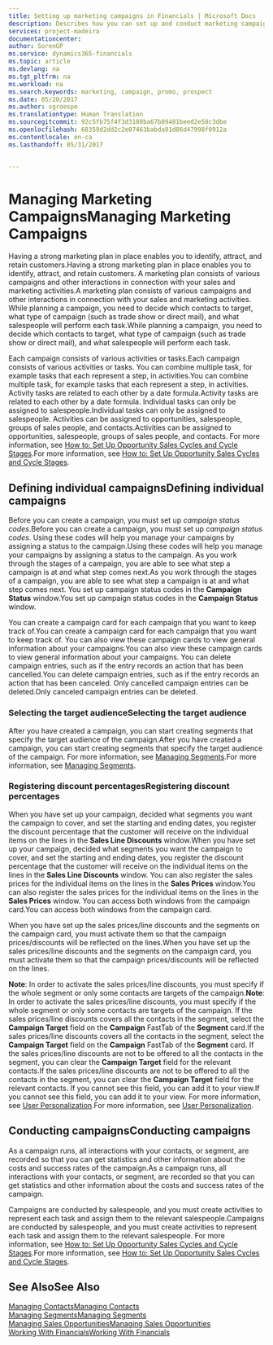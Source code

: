 ```yaml
---
title: Setting up marketing campaigns in Financials | Microsoft Docs
description: Describes how you can set up and conduct marketing campaigns in Dynamics 365 for Financials
services: project-madeira
documentationcenter: 
author: SorenGP
ms.service: dynamics365-financials
ms.topic: article
ms.devlang: na
ms.tgt_pltfrm: na
ms.workload: na
ms.search.keywords: marketing, campaign, promo, prospect
ms.date: 05/20/2017
ms.author: sgroespe
ms.translationtype: Human Translation
ms.sourcegitcommit: 92c5fb75f4f3d3180ba67b89481beed2e58c3dbe
ms.openlocfilehash: 68359d2dd2c2e07463babda91d86d47998f0912a
ms.contentlocale: en-ca
ms.lasthandoff: 05/31/2017


---
```

# <a name="managing-marketing-campaigns"></a><span data-ttu-id="ce9f5-103">Managing Marketing Campaigns</span><span class="sxs-lookup"><span data-stu-id="ce9f5-103">Managing Marketing Campaigns</span></span>
<span data-ttu-id="ce9f5-104">Having a strong marketing plan in place enables you to identify, attract, and retain customers.</span><span class="sxs-lookup"><span data-stu-id="ce9f5-104">Having a strong marketing plan in place enables you to identify, attract, and retain customers.</span></span> <span data-ttu-id="ce9f5-105">A marketing plan consists of various campaigns and other interactions in connection with your sales and marketing activities.</span><span class="sxs-lookup"><span data-stu-id="ce9f5-105">A marketing plan consists of various campaigns and other interactions in connection with your sales and marketing activities.</span></span> <span data-ttu-id="ce9f5-106">While planning a campaign, you need to decide which contacts to target, what type of campaign (such as trade show or direct mail), and what salespeople will perform each task.</span><span class="sxs-lookup"><span data-stu-id="ce9f5-106">While planning a campaign, you need to decide which contacts to target, what type of campaign (such as trade show or direct mail), and what salespeople will perform each task.</span></span>

<span data-ttu-id="ce9f5-107">Each campaign consists of various activities or tasks.</span><span class="sxs-lookup"><span data-stu-id="ce9f5-107">Each campaign consists of various activities or tasks.</span></span> <span data-ttu-id="ce9f5-108">You can combine multiple task, for example tasks that each represent a step, in activities.</span><span class="sxs-lookup"><span data-stu-id="ce9f5-108">You can combine multiple task, for example tasks that each represent a step, in activities.</span></span> <span data-ttu-id="ce9f5-109">Activity tasks are related to each other by a date formula.</span><span class="sxs-lookup"><span data-stu-id="ce9f5-109">Activity tasks are related to each other by a date formula.</span></span> <span data-ttu-id="ce9f5-110">Individual tasks can only be assigned to salespeople.</span><span class="sxs-lookup"><span data-stu-id="ce9f5-110">Individual tasks can only be assigned to salespeople.</span></span> <span data-ttu-id="ce9f5-111">Activities can be assigned to opportunities, salespeople, groups of sales people, and contacts.</span><span class="sxs-lookup"><span data-stu-id="ce9f5-111">Activities can be assigned to opportunities, salespeople, groups of sales people, and contacts.</span></span> <span data-ttu-id="ce9f5-112">For more information, see [How to: Set Up Opportunity Sales Cycles and Cycle Stages](marketing-how-setup-opportunity-sales-cycles-stages.md).</span><span class="sxs-lookup"><span data-stu-id="ce9f5-112">For more information, see [How to: Set Up Opportunity Sales Cycles and Cycle Stages](marketing-how-setup-opportunity-sales-cycles-stages.md).</span></span>

## <a name="defining-individual-campaigns"></a><span data-ttu-id="ce9f5-113">Defining individual campaigns</span><span class="sxs-lookup"><span data-stu-id="ce9f5-113">Defining individual campaigns</span></span>
<span data-ttu-id="ce9f5-114">Before you can create a campaign, you must set up *campaign status codes*.</span><span class="sxs-lookup"><span data-stu-id="ce9f5-114">Before you can create a campaign, you must set up *campaign status codes*.</span></span> <span data-ttu-id="ce9f5-115">Using these codes will help you manage your campaigns by assigning a status to the campaign.</span><span class="sxs-lookup"><span data-stu-id="ce9f5-115">Using these codes will help you manage your campaigns by assigning a status to the campaign.</span></span> <span data-ttu-id="ce9f5-116">As you work through the stages of a campaign, you are able to see what step a campaign is at and what step comes next.</span><span class="sxs-lookup"><span data-stu-id="ce9f5-116">As you work through the stages of a campaign, you are able to see what step a campaign is at and what step comes next.</span></span> <span data-ttu-id="ce9f5-117">You set up campaign status codes in the **Campaign Status** window.</span><span class="sxs-lookup"><span data-stu-id="ce9f5-117">You set up campaign status codes in the **Campaign Status** window.</span></span>

<span data-ttu-id="ce9f5-118">You can create a campaign card for each campaign that you want to keep track of.</span><span class="sxs-lookup"><span data-stu-id="ce9f5-118">You can create a campaign card for each campaign that you want to keep track of.</span></span> <span data-ttu-id="ce9f5-119">You can also view these campaign cards to view general information about your campaigns.</span><span class="sxs-lookup"><span data-stu-id="ce9f5-119">You can also view these campaign cards to view general information about your campaigns.</span></span>
<span data-ttu-id="ce9f5-120">You can delete campaign entries, such as if the entry records an action that has been cancelled.</span><span class="sxs-lookup"><span data-stu-id="ce9f5-120">You can delete campaign entries, such as if the entry records an action that has been canceled.</span></span> <span data-ttu-id="ce9f5-121">Only cancelled campaign entries can be deleted.</span><span class="sxs-lookup"><span data-stu-id="ce9f5-121">Only canceled campaign entries can be deleted.</span></span>

### <a name="selecting-the-target-audience"></a><span data-ttu-id="ce9f5-122">Selecting the target audience</span><span class="sxs-lookup"><span data-stu-id="ce9f5-122">Selecting the target audience</span></span>
<span data-ttu-id="ce9f5-123">After you have created a campaign, you can start creating segments that specify the target audience of the campaign.</span><span class="sxs-lookup"><span data-stu-id="ce9f5-123">After you have created a campaign, you can start creating segments that specify the target audience of the campaign.</span></span> <span data-ttu-id="ce9f5-124">For more information, see [Managing Segments](marketing-segments.md).</span><span class="sxs-lookup"><span data-stu-id="ce9f5-124">For more information, see [Managing Segments](marketing-segments.md).</span></span>

### <a name="registering-discount-percentages"></a><span data-ttu-id="ce9f5-125">Registering discount percentages</span><span class="sxs-lookup"><span data-stu-id="ce9f5-125">Registering discount percentages</span></span>
<span data-ttu-id="ce9f5-126">When you have set up your campaign, decided what segments you want the campaign to cover, and set the starting and ending dates, you register the discount percentage that the customer will receive on the individual items on the lines in the **Sales Line Discounts** window.</span><span class="sxs-lookup"><span data-stu-id="ce9f5-126">When you have set up your campaign, decided what segments you want the campaign to cover, and set the starting and ending dates, you register the discount percentage that the customer will receive on the individual items on the lines in the **Sales Line Discounts** window.</span></span> <span data-ttu-id="ce9f5-127">You can also register the sales prices for the individual items on the lines in the **Sales Prices** window.</span><span class="sxs-lookup"><span data-stu-id="ce9f5-127">You can also register the sales prices for the individual items on the lines in the **Sales Prices** window.</span></span> <span data-ttu-id="ce9f5-128">You can access both windows from the campaign card.</span><span class="sxs-lookup"><span data-stu-id="ce9f5-128">You can access both windows from the campaign card.</span></span>

 <span data-ttu-id="ce9f5-129">When you have set up the sales prices/line discounts and the segments on the campaign card, you must activate them so that the campaign prices/discounts will be reflected on the lines.</span><span class="sxs-lookup"><span data-stu-id="ce9f5-129">When you have set up the sales prices/line discounts and the segments on the campaign card, you must activate them so that the campaign prices/discounts will be reflected on the lines.</span></span>

<span data-ttu-id="ce9f5-130">**Note**: In order to activate the sales prices/line discounts, you must specify if the whole segment or only some contacts are targets of the campaign.</span><span class="sxs-lookup"><span data-stu-id="ce9f5-130">**Note**: In order to activate the sales prices/line discounts, you must specify if the whole segment or only some contacts are targets of the campaign.</span></span> <span data-ttu-id="ce9f5-131">If the sales prices/line discounts covers all the contacts in the segment, select the **Campaign Target** field on the **Campaign** FastTab of the **Segment** card.</span><span class="sxs-lookup"><span data-stu-id="ce9f5-131">If the sales prices/line discounts covers all the contacts in the segment, select the **Campaign Target** field on the **Campaign** FastTab of the **Segment** card.</span></span>
<span data-ttu-id="ce9f5-132">If the sales prices/line discounts are not to be offered to all the contacts in the segment, you can clear the **Campaign Target** field for the relevant contacts.</span><span class="sxs-lookup"><span data-stu-id="ce9f5-132">If the sales prices/line discounts are not to be offered to all the contacts in the segment, you can clear the **Campaign Target** field for the relevant contacts.</span></span> <span data-ttu-id="ce9f5-133">If you cannot see this field, you can add it to your view.</span><span class="sxs-lookup"><span data-stu-id="ce9f5-133">If you cannot see this field, you can add it to your view.</span></span> <span data-ttu-id="ce9f5-134">For more information, see [User Personalization](ui-user-personalization.md).</span><span class="sxs-lookup"><span data-stu-id="ce9f5-134">For more information, see [User Personalization](ui-user-personalization.md).</span></span>

## <a name="conducting-campaigns"></a><span data-ttu-id="ce9f5-135">Conducting campaigns</span><span class="sxs-lookup"><span data-stu-id="ce9f5-135">Conducting campaigns</span></span>
<span data-ttu-id="ce9f5-136">As a campaign runs, all interactions with your contacts, or segment, are recorded so that you can get statistics and other information about the costs and success rates of the campaign.</span><span class="sxs-lookup"><span data-stu-id="ce9f5-136">As a campaign runs, all interactions with your contacts, or segment, are recorded so that you can get statistics and other information about the costs and success rates of the campaign.</span></span>

<span data-ttu-id="ce9f5-137">Campaigns are conducted by salespeople, and you must create activities to represent each task and assign them to the relevant salespeople.</span><span class="sxs-lookup"><span data-stu-id="ce9f5-137">Campaigns are conducted by salespeople, and you must create activities to represent each task and assign them to the relevant salespeople.</span></span> <span data-ttu-id="ce9f5-138">For more information, see [How to: Set Up Opportunity Sales Cycles and Cycle Stages](marketing-how-setup-opportunity-sales-cycles-stages.md).</span><span class="sxs-lookup"><span data-stu-id="ce9f5-138">For more information, see [How to: Set Up Opportunity Sales Cycles and Cycle Stages](marketing-how-setup-opportunity-sales-cycles-stages.md).</span></span>

## <a name="see-also"></a><span data-ttu-id="ce9f5-139">See Also</span><span class="sxs-lookup"><span data-stu-id="ce9f5-139">See Also</span></span>
[<span data-ttu-id="ce9f5-140">Managing Contacts</span><span class="sxs-lookup"><span data-stu-id="ce9f5-140">Managing Contacts</span></span>](marketing-contacts.md)  
[<span data-ttu-id="ce9f5-141">Managing Segments</span><span class="sxs-lookup"><span data-stu-id="ce9f5-141">Managing Segments</span></span>](marketing-segments.md)  
[<span data-ttu-id="ce9f5-142">Managing Sales Opportunities</span><span class="sxs-lookup"><span data-stu-id="ce9f5-142">Managing Sales Opportunities</span></span>](marketing-manage-sales-opportunities.md)  
[<span data-ttu-id="ce9f5-143">Working With Financials</span><span class="sxs-lookup"><span data-stu-id="ce9f5-143">Working With Financials</span></span>](ui-work-product.md)  

